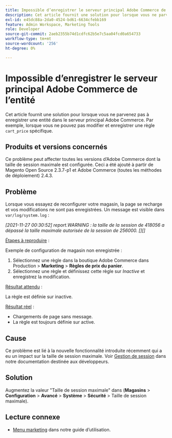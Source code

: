 ```yaml
---
title: Impossible d’enregistrer le serveur principal Adobe Commerce de l’entité
description: Cet article fournit une solution pour lorsque vous ne parvenez pas à enregistrer une entité dans le serveur principal Adobe Commerce. Par exemple, lorsque vous ne pouvez pas modifier et enregistrer une règle "cart_price" spécifique.
exl-id: e45dc88a-2da0-4524-bd61-6634cfebb169
feature: Admin Workspace, Marketing Tools
role: Developer
source-git-commit: 2aeb2355b74d1cdfc62b5e7c5aa04fcd0a654733
workflow-type: tm+mt
source-wordcount: '256'
ht-degree: 0%

---
```


# Impossible d’enregistrer le serveur principal Adobe Commerce de l’entité

Cet article fournit une solution pour lorsque vous ne parvenez pas à enregistrer une entité dans le serveur principal Adobe Commerce. Par exemple, lorsque vous ne pouvez pas modifier et enregistrer une règle `cart_price` spécifique.

## Produits et versions concernés

Ce problème peut affecter toutes les versions d’Adobe Commerce dont la taille de session maximale est configurée. Ceci a été ajouté à partir de Magento Open Source 2.3.7-p1 et Adobe Commerce (toutes les méthodes de déploiement) 2.4.3.


## Problème

Lorsque vous essayez de reconfigurer votre magasin, la page se recharge et vos modifications ne sont pas enregistrées. Un message est visible dans `var/log/system.log` :

*[2021-11-27 00:30:52] report.WARNING : la taille de la session de 418056 a dépassé la taille maximale autorisée de la session de 256000. [][]*

<u>Étapes à reproduire</u> :

Exemple de configuration de magasin non enregistrée :

1. Sélectionnez une règle dans la boutique Adobe Commerce dans Production > **Marketing** > **Règles de prix du panier**.
1. Sélectionnez une règle et définissez cette règle sur *Inactive* et enregistrez la modification.

<u>Résultat attendu</u> :

La règle est définie sur inactive.

<u>Résultat réel</u> :

* Chargements de page sans message.
* La règle est toujours définie sur active.

## Cause

Ce problème est lié à la nouvelle fonctionnalité introduite récemment qui a eu un impact sur la taille de session maximale. Voir [Gestion de session](https://experienceleague.adobe.com/en/docs/commerce-admin/systems/security/security-session-management) dans notre documentation destinée aux développeurs.

## Solution

Augmentez la valeur &quot;Taille de session maximale&quot; dans (**Magasins** > **Configuration** > **Avancé** > **Système** > **Sécurité** > Taille de session maximale).

## Lecture connexe

* [Menu marketing](https://experienceleague.adobe.com/en/docs/commerce-admin/marketing/marketing-menu) dans notre guide d’utilisation.

